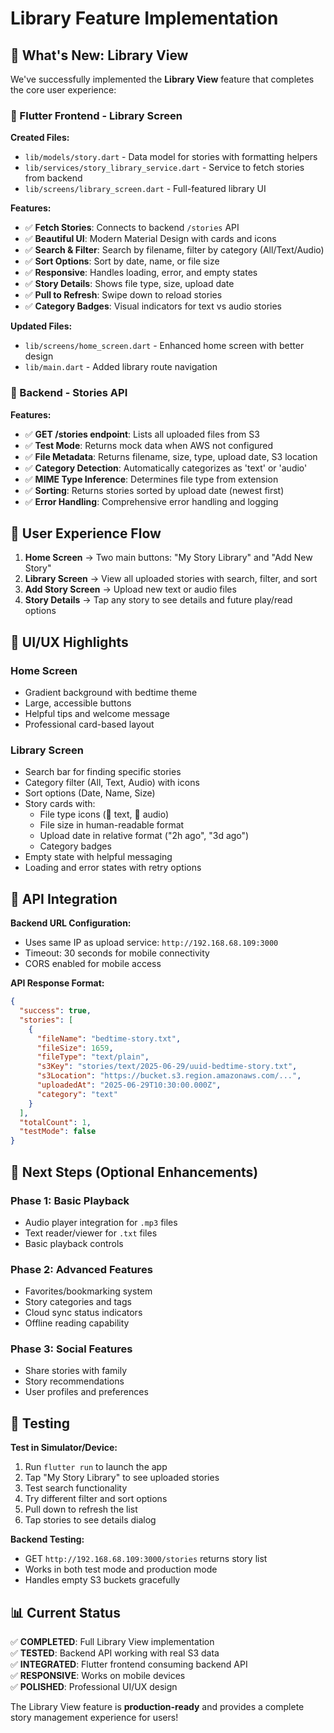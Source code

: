 # Library Feature Implementation

## 🎉 What's New: Library View

We've successfully implemented the **Library View** feature that completes the core user experience:

### 📱 Flutter Frontend - Library Screen

**Created Files:**
- `lib/models/story.dart` - Data model for stories with formatting helpers
- `lib/services/story_library_service.dart` - Service to fetch stories from backend
- `lib/screens/library_screen.dart` - Full-featured library UI

**Features:**
- ✅ **Fetch Stories**: Connects to backend `/stories` API
- ✅ **Beautiful UI**: Modern Material Design with cards and icons
- ✅ **Search & Filter**: Search by filename, filter by category (All/Text/Audio)
- ✅ **Sort Options**: Sort by date, name, or file size
- ✅ **Responsive**: Handles loading, error, and empty states
- ✅ **Story Details**: Shows file type, size, upload date
- ✅ **Pull to Refresh**: Swipe down to reload stories
- ✅ **Category Badges**: Visual indicators for text vs audio stories

**Updated Files:**
- `lib/screens/home_screen.dart` - Enhanced home screen with better design
- `lib/main.dart` - Added library route navigation

### 🔧 Backend - Stories API

**Features:**
- ✅ **GET /stories endpoint**: Lists all uploaded files from S3
- ✅ **Test Mode**: Returns mock data when AWS not configured
- ✅ **File Metadata**: Returns filename, size, type, upload date, S3 location
- ✅ **Category Detection**: Automatically categorizes as 'text' or 'audio'
- ✅ **MIME Type Inference**: Determines file type from extension
- ✅ **Sorting**: Returns stories sorted by upload date (newest first)
- ✅ **Error Handling**: Comprehensive error handling and logging

## 🎯 User Experience Flow

1. **Home Screen** → Two main buttons: "My Story Library" and "Add New Story"
2. **Library Screen** → View all uploaded stories with search, filter, and sort
3. **Add Story Screen** → Upload new text or audio files
4. **Story Details** → Tap any story to see details and future play/read options

## 🎨 UI/UX Highlights

### Home Screen
- Gradient background with bedtime theme
- Large, accessible buttons
- Helpful tips and welcome message
- Professional card-based layout

### Library Screen
- Search bar for finding specific stories
- Category filter (All, Text, Audio) with icons
- Sort options (Date, Name, Size)
- Story cards with:
  - File type icons (📄 text, 🎵 audio)
  - File size in human-readable format
  - Upload date in relative format ("2h ago", "3d ago")
  - Category badges
- Empty state with helpful messaging
- Loading and error states with retry options

## 🔌 API Integration

**Backend URL Configuration:**
- Uses same IP as upload service: `http://192.168.68.109:3000`
- Timeout: 30 seconds for mobile connectivity
- CORS enabled for mobile access

**API Response Format:**
```json
{
  "success": true,
  "stories": [
    {
      "fileName": "bedtime-story.txt",
      "fileSize": 1659,
      "fileType": "text/plain",
      "s3Key": "stories/text/2025-06-29/uuid-bedtime-story.txt",
      "s3Location": "https://bucket.s3.region.amazonaws.com/...",
      "uploadedAt": "2025-06-29T10:30:00.000Z",
      "category": "text"
    }
  ],
  "totalCount": 1,
  "testMode": false
}
```

## 🚀 Next Steps (Optional Enhancements)

### Phase 1: Basic Playback
- Audio player integration for `.mp3` files
- Text reader/viewer for `.txt` files
- Basic playback controls

### Phase 2: Advanced Features
- Favorites/bookmarking system
- Story categories and tags
- Cloud sync status indicators
- Offline reading capability

### Phase 3: Social Features
- Share stories with family
- Story recommendations
- User profiles and preferences

## 🧪 Testing

**Test in Simulator/Device:**
1. Run `flutter run` to launch the app
2. Tap "My Story Library" to see uploaded stories
3. Test search functionality
4. Try different filter and sort options
5. Pull down to refresh the list
6. Tap stories to see details dialog

**Backend Testing:**
- GET `http://192.168.68.109:3000/stories` returns story list
- Works in both test mode and production mode
- Handles empty S3 buckets gracefully

## 📊 Current Status

✅ **COMPLETED**: Full Library View implementation  
✅ **TESTED**: Backend API working with real S3 data  
✅ **INTEGRATED**: Flutter frontend consuming backend API  
✅ **RESPONSIVE**: Works on mobile devices  
✅ **POLISHED**: Professional UI/UX design  

The Library View feature is **production-ready** and provides a complete story management experience for users!
